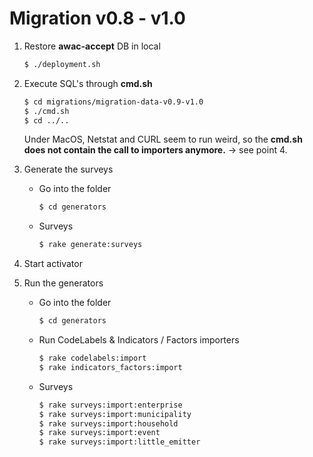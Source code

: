 # Migration v0.8 - v1.0

1. Restore **awac-accept** DB in local

    ```sh
    $ ./deployment.sh
    ```
    
2. Execute SQL's through **cmd.sh**

    ```sh
    $ cd migrations/migration-data-v0.9-v1.0
    $ ./cmd.sh
    $ cd ../..
    ```
    
    Under MacOS, Netstat and CURL seem to run weird, so the **cmd.sh does not contain the call to importers anymore.** -> see point 4.


3. Generate the surveys

    - Go into the folder
    
        ```sh
        $ cd generators
        ```
        
    - Surveys

        ```sh
        $ rake generate:surveys
        ```

4. Start activator

5. Run the generators

    - Go into the folder
    
        ```sh
        $ cd generators
        ```       
 
    - Run CodeLabels & Indicators / Factors importers
        
        ```sh
        $ rake codelabels:import
        $ rake indicators_factors:import
        ```

    - Surveys

         ```sh
         $ rake surveys:import:enterprise
         $ rake surveys:import:municipality
         $ rake surveys:import:household
         $ rake surveys:import:event
         $ rake surveys:import:little_emitter
         ```